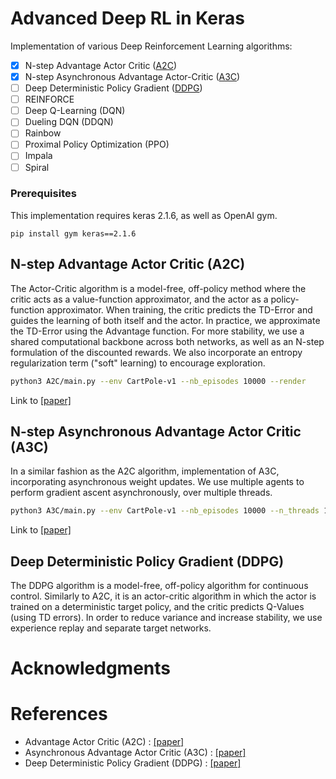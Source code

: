 # Advanced Deep RL in Keras

Implementation of various Deep Reinforcement Learning algorithms:

- [x] N-step Advantage Actor Critic ([A2C](https://github.com/germain-hug/Advanced-Deep-RL-Keras#n-step-advantage-actor-critic-a2c))
- [x] N-step Asynchronous Advantage Actor-Critic ([A3C](https://github.com/germain-hug/Advanced-Deep-RL-Keras#n-step-asynchronous-advantage-actor-critic-a3c))
- [ ] Deep Deterministic Policy Gradient ([DDPG](https://github.com/germain-hug/Advanced-Deep-RL-Keras#deep-deterministic-policy-gradient-ddpg))
- [ ] REINFORCE
- [ ] Deep Q-Learning (DQN)
- [ ] Dueling DQN (DDQN)
- [ ] Rainbow
- [ ] Proximal Policy Optimization (PPO)
- [ ] Impala
- [ ] Spiral

### Prerequisites

This implementation requires keras 2.1.6, as well as OpenAI gym.
```
pip install gym keras==2.1.6
```

## N-step Advantage Actor Critic (A2C)
The Actor-Critic algorithm is a model-free, off-policy method where the critic acts as a value-function approximator, and the actor as a policy-function approximator. When training, the critic predicts the TD-Error and guides the learning of both itself and the actor. In practice, we approximate the TD-Error using the Advantage function. For more stability, we use a shared computational backbone across both networks, as well as an N-step formulation of the discounted rewards. We also incorporate an entropy regularization term ("soft" learning) to encourage exploration.  

```bash
python3 A2C/main.py --env CartPole-v1 --nb_episodes 10000 --render
```

Link to [[paper]](https://papers.nips.cc/paper/1786-actor-critic-algorithms.pdf)

## N-step Asynchronous Advantage Actor Critic (A3C)
In a similar fashion as the A2C algorithm, implementation of A3C, incorporating asynchronous weight updates. We use multiple agents to perform gradient ascent asynchronously, over multiple threads.

```bash
python3 A3C/main.py --env CartPole-v1 --nb_episodes 10000 --n_threads 16
```

Link to [[paper]](https://arxiv.org/pdf/1602.01783.pdf)

## Deep Deterministic Policy Gradient (DDPG)
The DDPG algorithm is a model-free, off-policy algorithm for continuous control. Similarly to A2C, it is an actor-critic algorithm in which the actor is trained on a deterministic target policy, and the critic predicts Q-Values (using TD errors). In order to reduce variance and increase stability, we use experience replay and separate target networks.


# Acknowledgments

# References

- Advantage Actor Critic (A2C) : [[paper]](https://papers.nips.cc/paper/1786-actor-critic-algorithms.pdf)
- Asynchronous Advantage Actor Critic (A3C) : [[paper]](https://arxiv.org/pdf/1602.01783.pdf)
- Deep Deterministic Policy Gradient (DDPG) : [[paper]](http://proceedings.mlr.press/v32/silver14.pdf)
